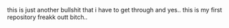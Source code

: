 this is just another bullshit that i have to get through
and yes.. this is my first repository
freakk outt bitch..
